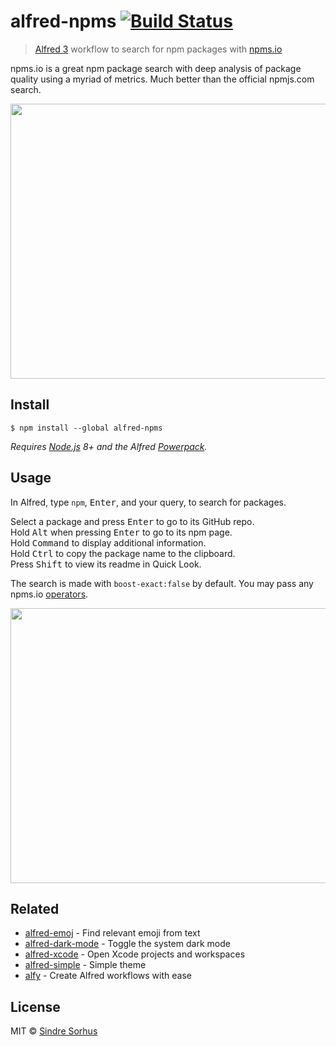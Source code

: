 # alfred-npms [![Build Status](https://travis-ci.org/sindresorhus/alfred-npms.svg?branch=master)](https://travis-ci.org/sindresorhus/alfred-npms)

> [Alfred 3](https://www.alfredapp.com) workflow to search for npm packages with [npms.io](https://npms.io)

npms.io is a great npm package search with deep analysis of package quality using a myriad of metrics. Much better than the official npmjs.com search.

<img src="media/screenshot.png" width="694" height="440">


## Install

```
$ npm install --global alfred-npms
```

*Requires [Node.js](https://nodejs.org) 8+ and the Alfred [Powerpack](https://www.alfredapp.com/powerpack/).*


## Usage

In Alfred, type `npm`, <kbd>Enter</kbd>, and your query, to search for packages.

Select a package and press <kbd>Enter</kbd> to go to its GitHub repo.<br>
Hold <kbd>Alt</kbd> when pressing <kbd>Enter</kbd> to go to its npm page.<br>
Hold <kbd>Command</kbd> to display additional information.<br>
Hold <kbd>Ctrl</kbd> to copy the package name to the clipboard.<br>
Press <kbd>Shift</kbd> to view its readme in Quick Look.

The search is made with `boost-exact:false` by default. You may pass any npms.io [operators](https://api-docs.npms.io/#api-search-query).

<img src="media/screenshot2.png" width="694" height="440">


## Related

- [alfred-emoj](https://github.com/sindresorhus/alfred-emoj) - Find relevant emoji from text
- [alfred-dark-mode](https://github.com/sindresorhus/alfred-dark-mode) - Toggle the system dark mode
- [alfred-xcode](https://github.com/sindresorhus/alfred-xcode) - Open Xcode projects and workspaces
- [alfred-simple](https://github.com/sindresorhus/alfred-simple) - Simple theme
- [alfy](https://github.com/sindresorhus/alfy) - Create Alfred workflows with ease


## License

MIT © [Sindre Sorhus](https://sindresorhus.com)
